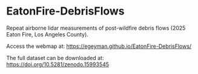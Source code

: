# EatonFire-DebrisFlows
Repeat airborne lidar measurements of post-wildfire debris flows (2025 Eaton Fire, Los Angeles County).

Access the webmap at:
https://egeyman.github.io/EatonFire-DebrisFlows/

The full dataset can be downloaded at:
https://doi.org/10.5281/zenodo.15993545

